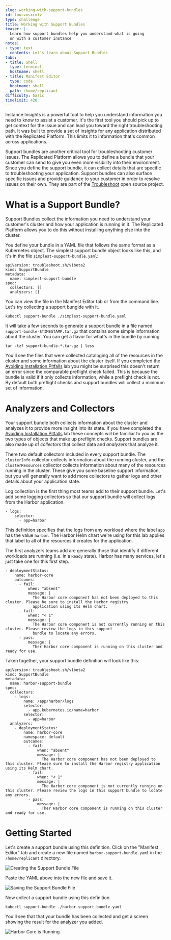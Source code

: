 ```yaml
---
slug: working-with-support-bundles
id: toucvosxrmfv
type: challenge
title: Working with Support Bundles
teaser: |-
  Learn how support bundles help you understand what is going
  on with a customer instance
notes:
- type: text
  contents: Let's learn about Support Bundles
tabs:
- title: Shell
  type: terminal
  hostname: shell
- title: Manifest Editor
  type: code
  hostname: shell
  path: /home/replicant
difficulty: basic
timelimit: 420
---
```


Instance Insights is a powerful tool to help you understand information you
need to know to assist a customer. It's the first tool you should pick up to
get context for the issue and can lead you toward the right troubleshooting
path. It was built to provide a set of insights for any application distributed
with the Replicated Platform. This limits it to information that's common
across applications.

Support bundles are another critical tool for troubleshooting customer issues.
The Replicated Platform allows you to define a bundle that your customer can
send to give you even more visibility into their environment. Since you define
the support bundle, it can collect details that are specific to troubleshooting
your application. Support bundles can also surface specific issues and provide
guidance to your customer in order to resolve issues on their own. They are part
of the [Troubleshoot](https://troubleshoot.sh) open source project.

What is a Support Bundle?
=========================

Support Bundles collect the information you need to understand your customer's
cluster and how your application is running in it. The Replicated Platform
allows you to do this without installing anything else into the cluster.

You define your bundle in a YAML file that follows the same format as a
Kubernetes object. The simplest support bundle object looks like this, and it's
in the file `simplest-support-bundle.yaml`:

```
apiVersion: troubleshoot.sh/v1beta2
kind: SupportBundle
metadata:
  name: simplest-support-bundle
spec:
  collectors: []
  analyzers: []
```

You can view the file in the Manifest Editor tab or from the command line.
Let's try collecting a support bunglde with it.

```
kubectl support-bundle ./simplest-support-bundle.yaml
```

It will take a few seconds to generate a support bundle in a file named
`support-bundle-$TIMESTAMP.tar.gz` that contains some simple information
about the cluster. You can get a flavor for what's in the bundle by running

```
tar -tzf support-bundle-*.tar.gz | less
```

You'll see the files that were collected cataloging all of the resources in the
cluster and some information about the cluster itself. If you completed the
[Avoiding Installation
Pitfalls](https://play.instruqt.com/embed/replicated/tracks/avoiding-installation-pitfalls?token=em_gJjtIzzTTtdd5RFG)
lab you might be surprised this doesn't return an error since the comparable
preflight check failed. This is because the bundle is valid if it only collects
information, while a preflight check is not. By default both preflight checks
and support bundles will collect a minimum set of information.

Analyzers and Collectors
========================

Your support bundle both collects information about the cluster and analyzes it
to provide more insight into its state. If you have completed the [Avoiding
Installation
Pitfalls](https://play.instruqt.com/replicated/tracks/avoiding-installation-pitfalls)
lab these concepts will be familiar to you as the two types of objects that
make up preflight checks. Support bundles are also made up of _collectors_ that
collect data and _analyzers_ that analyze it.

There two default collectors included in every support bundle. The
`clusterInfo` collector collects information about the running cluster, and the
`clusterResources` collector collects information about many of the resources
running in the cluster. These give you some baseline support information, but
you will generally want to add more collectors to gather logs and other details
about your application state.

Log collection is the first thing most teams add to their support bundle. Let's
add some logging collectors so that our support bundle will collect logs
from the Harbor application.

```
- logs:
    selector:
      - app=harbor
```

This definition specifies that the logs from any workload where the label `app`
has the value `harbor`. The Harbor Helm chart we're using for this lab applies
that label to all of the resources it creates for the application.

The first analyzers teams add are generally those that identify if different
workloads are running (i.e. in a `Ready` state). Harbor has many services,
let's just take one for this first step.

```
- deploymentStatus:
    name: harbor-core
    outcomes:
      - fail:
          when: "absent"
          message: |
            The Harbor core component has not been deployed to this cluster. Please be sure to install the Harbor registry
            application using its Helm chart.
      - fail:
          when: "< 1"
          message: |
            The Harbor core component is not currently running on this cluster. Please review the logs in this support
            bundle to locate any errors.
      - pass:
          message: |
            Ther Harbor core component is running on this cluster and ready for use.
```

Taken together, your support bundle definition will look like this:

```
apiVersion: troubleshoot.sh/v1beta2
kind: SupportBundle
metadata:
  name: harbor-support-bundle
spec:
  collectors:
    - logs:
        name: /app/harbor/logs
        selector:
          - app.kubernetes.io/name=harbor
        selector:
          - app=harbor
  analyzers:
    - deploymentStatus:
        name: harbor-core
        namespace: default
        outcomes:
          - fail:
              when: "absent"
              message: |
                The Harbor core component has not been deployed to this cluster. Please sure to install the Harbor registry application using its Helm chart.
          - fail:
              when: "< 1"
              message: |
                The Harbor core component is not currently running on this cluster. Please review the logs in this support bundle to locate any errors.
          - pass:
              message: |
                Ther Harbor core component is running on this cluster and ready for use.
```

Getting Started
===============

Let's create a support bundle using this definition. Click on the "Manifest
Editor" tab and create a new file named `harbor-support-bundle.yaml` in the
`/home/replicant` directory.

![Creating the Support Bundle File](../assets/creating-harbor-support-bundle.png)

Paste the YAML above into the new file and save it.

![Saving the Support Bundle File](../assets/saving-harbor-support-bundle.png)

Now collect a support bundle using this definition.

```
kubectl support-bundle ./harbor-support-bundle.yaml
```

You'll see that that your bundle has been collected and get a screen showing
the result for the analyzer you added.

![Harbor Core is Running](../assets/passing-harbor-core-status.png)
